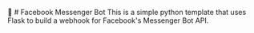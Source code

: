 🤖 # Facebook Messenger Bot
This is a simple python template that uses Flask to build a webhook for Facebook's Messenger Bot API.

